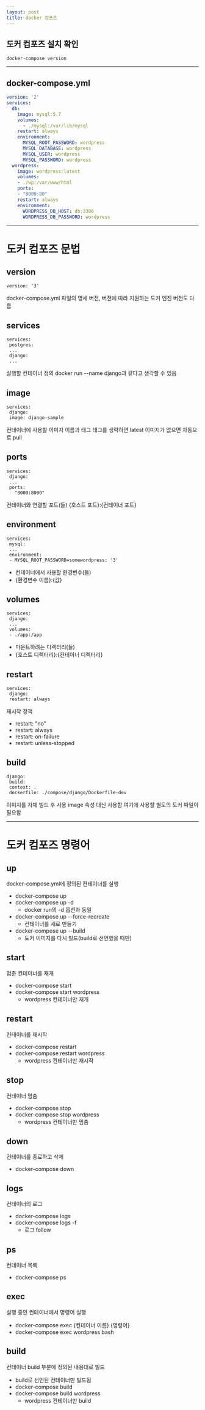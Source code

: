 ```yaml
---
layout: post
title: docker 컴포즈
---
```



## 도커 컴포즈 설치 확인
~~~
docker-compose version
~~~

------------------------------------------------------------------------

## docker-compose.yml

~~~yml
version: '2'
services:
  db:
    image: mysql:5.7
    volumes:
      - ./mysql:/var/lib/mysql
    restart: always
    environment:
      MYSQL_ROOT_PASSWORD: wordpress
      MYSQL_DATABASE: wordpress
      MYSQL_USER: wordpress
      MYSQL_PASSWORD: wordpress
  wordpress:
    image: wordpress:latest
    volumes:
    - ./wp:/var/www/html
    ports:
    - "8000:80"
    restart: always
    environment:
      WORDPRESS_DB_HOST: db:3306
      WORDPRESS_DB_PASSWORD: wordpress
~~~

------------------------------------------------------------------------

# 도커 컴포즈 문법

## version
~~~
version: '3'   
~~~
docker-compose.yml 파일의 명세 버전, 버전에 따라 지원하는 도커 엔진 버전도 다름

## services
~~~
services:
 postgres:
 ...
 django:
 ...
 ~~~
실행할 컨테이너 정의 docker run --name django과 같다고 생각할 수 있음

## image
~~~
services:
 django:
 image: django-sample
 ~~~
컨테이너에 사용할 이미지 이름과 태그 태그를 생략하면 latest 이미지가 없으면 자동으로 pull

## ports
~~~
services:
 django:
 ...
 ports:
 - "8000:8000"
~~~
컨테이너와 연결할 포트(들) {호스트 포트}:{컨테이너 포트}

## environment
~~~
services:
 mysql:
 ...
 environment:
 - MYSQL_ROOT_PASSWORD=somewordpress: '3'
~~~
- 컨테이너에서 사용할 환경변수(들)
- {환경변수 이름}:{값}

## volumes
~~~
services:
 django:
 ...
 volumes:
 - ./app:/app
~~~
- 마운트하려는 디렉터리(들)
- {호스트 디렉터리}:{컨테이너 디렉터리}

## restart
~~~
services:
 django:
 restart: always
~~~
재시작 정책
- restart: "no"
- restart: always
- restart: on-failure
- restart: unless-stopped

## build
~~~
django:
 build:
 context: .
 dockerfile: ./compose/django/Dockerfile-dev
~~~

이미지를 자체 빌드 후 사용 image 속성 대신 사용함 여기에 사용할 별도의 도커 파일이 필요함

------------------------------------------------------------------------

# 도커 컴포즈 명령어

## up
docker-compose.yml에 정의된 컨테이너를 실행
- docker-compose up
- docker-compose up -d
  - docker run의 -d 옵션과 동일
- docker-compose up --force-recreate
  - 컨테이너를 새로 만들기
- docker-compose up --build
  - 도커 이미지를 다시 빌드(build로 선언했을 때만)


## start
멈춘 컨테이너를 재개
- docker-compose start
- docker-compose start wordpress
  - wordpress 컨테이너만 재개

## restart
컨테이너를 재시작
- docker-compose restart
- docker-compose restart wordpress
  - wordpress 컨테이너만 재시작

## stop
컨테이너 멈춤
- docker-compose stop
- docker-compose stop wordpress
  - wordpress 컨테이너만 멈춤

## down
컨테이너를 종료하고 삭제
- docker-compose down


## logs
컨테이너의 로그
- docker-compose logs
- docker-compose logs -f
  - 로그 follow

## ps
컨테이너 목록
- docker-compose ps

## exec
실행 중인 컨테이너에서 명령어 실행
- docker-compose exec {컨테이너 이름} {명령어}
- docker-compose exec wordpress bash

## build
컨테이너 build 부분에 정의된 내용대로 빌드
- build로 선언된 컨테이너만 빌드됨
- docker-compose build
- docker-compose build wordpress
  - wordpress 컨테이너만 build





